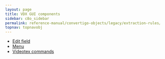 ```yaml
---
layout: page
title: VDX GUI components
sidebar: c8o_sidebar
permalink: reference-manual/convertigo-objects/legacy/extraction-rules/vdx-gui-components/
topnav: topnavobj
---
```

* [Edit field](edit-field/)
* [Menu](menu/)
* [Videotex commands](videotex-commands/)
